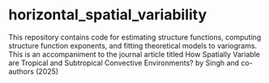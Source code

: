# horizontal_spatial_variability
This repository contains code for estimating structure functions, computing structure function exponents, and fitting theoretical models to variograms. 
This is an accompaniment to the journal article titled How Spatially Variable are Tropical and Subtropical Convective Environments? by Singh and co-authors (2025)
